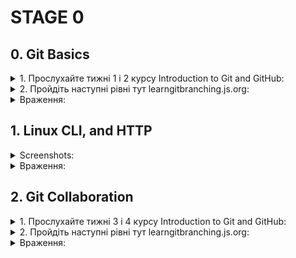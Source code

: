 # STAGE 0
<!-- -------------------------------------------Git Basics---------------------------------------------------------------- -->

  ## 0. Git Basics

<details>
<summary>1. Прослухайте тижні 1 і 2 курсу Introduction to Git and GitHub:</summary>

![screenshot](task_git_basics/Week1.png)

![screenshot](task_git_basics/Week2.png)

</details>

<details>
<summary>2. Пройдіть наступні рівні тут learngitbranching.js.org:</summary>

![screenshot](task_git_basics/Screenshot_1.png)
  
![screenshot](task_git_basics/Screenshot_2.png)

</details>

<details>
<summary>Враження:</summary>

#### До цього ніколи не доводилося мати справи із Git/Github, початкові команди цілком зрозумілі, а ось жонглювання комітами та робота із віддаленими репозиторіями, як на мене - є більш складними та потребують більше часу для зрозуміння, сподіваюсь із практикою розуміння й рівень моїх вмінь дійде до автоматизму.

#### На практиці все виявилося трішки складніше, а особливо, коли через свою неуважність вирішуєш конфлікти, що в результаті породжують нові конфлікти.  Не зважаючи на всі складнощі мені сподобалося працювати із новими для себе технологіями 🙂

</details>
<!-- -----------------------------------------Linux CLI, and HTTP-------------------------------------------------------------- -->

  ## 1. Linux CLI, and HTTP

<details>
<summary>Screenshots:</summary>

![screenshot](task_linux_cli/quizNumber1.png)
  
![screenshot](task_linux_cli/quizNumber2.png))

![screenshot](task_linux_cli/quizNumber3.png))

![screenshot](task_linux_cli/quizNumber4.png))
</details>

</details>
<details>
<summary>Враження:</summary>

## Linux Survival (4 modules):
 #### В загальному я вже був ознайомлений із командами, що були перераховані у перших 2 модулях але не використовував їх досить часто, тому було корисно пригадати та використати їх на практиці знову. Команди, що були продемонстровані у модулі 3/4 були для мене новими, тому потребують більше практики для того, щоб комфортно їх використовувати.

#### Сподобалася візуалізація, що була продемонстрована у цьому ресурсі, яка дозволяє краще розуміти результат виконання тієї чи іншої команди. В майбутньому, коли доведеться працювати із Linux, буде корисним зазирнути туди знову й освіжити свої знання.

## HTTP: Протокол, який повинен розуміти кожний веб-розробник (частини 1,2)
  
  #### Велика кількість як нового, так й вже відомого для мене теоретичного матеріалу, яка навряд чи на 100% відкладеться в голові після прочитання, тому для кращого розуміння переглядав додаткові відео та занотовував головні аспекти. При необхідності в майбутньому думаю ще неодноразово буду повертатися до навчального матеріалу та своїх нотаток.
  </details>
<!-- -----------------------------------------Git Collaboration-------------------------------------------------------------- -->
  
  ## 2. Git Collaboration
  
 <details>
<summary>1. Прослухайте тижні 3 і 4 курсу Introduction to Git and GitHub:</summary>

![screenshot](task_git_collaboration/Week3.png)
![screenshot](task_git_collaboration/Week4.png)
</details>

<details>
<summary>2. Пройдіть наступні рівні тут learngitbranching.js.org:</summary>


</details>

<details>
<summary>Враження:</summary>

####
</details>
  
  
  
